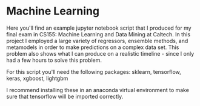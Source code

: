 # Machine Learning

Here you'll find an example jupyter notebook script that I produced for my final exam in CS155: Machine Learning and Data Mining at Caltech.
In this project I employed a large variety of regressors, ensemble methods, and metamodels in order to make predictions on a complex data set.
This problem also shows what I can produce on a realistic timeline - since I only had a few hours to solve this problem.

For this script you'll need the following packages: sklearn, tensorflow, keras, xgboost, lightgbm

I recommend installing these in an anaconda virtual environment to make sure that tensorflow will be imported correctly. 
